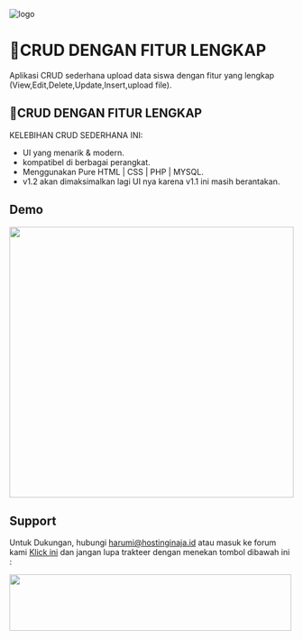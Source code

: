 ![logo](https://user-images.githubusercontent.com/108168147/176494129-8ecb4f6a-5ad5-42a2-9821-085d4b956425.png)

# 💜CRUD DENGAN FITUR LENGKAP

Aplikasi CRUD sederhana upload data siswa dengan fitur yang lengkap (View,Edit,Delete,Update,Insert,upload file).



## 💜CRUD DENGAN FITUR LENGKAP

KELEBIHAN CRUD SEDERHANA INI:

- UI yang menarik & modern.
- kompatibel di berbagai perangkat.
- Menggunakan Pure HTML | CSS | PHP | MYSQL.
- v1.2 akan dimaksimalkan lagi UI nya karena v1.1 ini masih berantakan.


## Demo


<img width="100%" height="480px" src="https://user-images.githubusercontent.com/108168147/206883004-af0f2a55-a849-418b-8eee-2f796c00bbf9.gif">






## Support

Untuk Dukungan, hubungi harumi@hostinginaja.id atau masuk ke forum kami [Klick ini](https://chat.whatsapp.com/EynMSIVStv2BbX4BKwyCpg) dan jangan lupa trakteer dengan menekan tombol dibawah ini : 

[<img src="https://user-images.githubusercontent.com/108168147/206886506-c4139e1c-0b95-4c15-aba7-a711e627506e.jpg" height="100" width="500">](https://trakteer.id/CaD3L)
